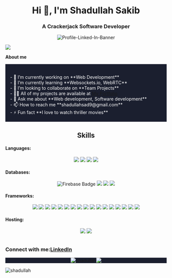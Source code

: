 <h1 align="center">Hi 👋, I'm Shadullah Sakib</h1>
<h3 align="center">A Crackerjack Software Developer</h3>

<p align="center"><img src="https://i.ibb.co/3sL0YWS/Profile-Linked-In-Banner.png" alt="Profile-Linked-In-Banner" border="0"></p>

![](https://komarev.com/ghpvc/?username=shadullah&style=flat-square)

**About me**  
<div style="background-color: #1b1f2f; color: #ffffff; padding: 15px;">
  <br/>
  - 🔭 I’m currently working on **Web Development**  <br/>
  - 🌱 I’m currently learning **Websockets.io, WebRTC**  <br/>
  - 👯 I’m looking to collaborate on **Team Projects**  <br/>
  - 👨‍💻 All of my projects are available at <a style="text" href="https://shadullah.vercel.app/" target="blank">My Portfolio
  </a>  <br/>
  - 💬 Ask me about **Web development, Software development**  <br/>
  - 📫 How to reach me **shadullahsad9@gmail.com**  <br/>
  - ⚡ Fun fact **I love to watch thriller movies** <br/>
</div>

<h2 align="center">Skills</h2>

<h4>Languages:</h4>
<p align="center">
  <img src="https://img.shields.io/badge/c-%2300599C.svg?style=for-the-badge&logo=c&logoColor=white">
  <img src="https://img.shields.io/badge/c++-%2300599C.svg?style=for-the-badge&logo=c%2B%2B&logoColor=white">
  <img src="https://img.shields.io/badge/javascript-%23323330.svg?style=for-the-badge&logo=javascript&logoColor=%23F7DF1E">
  <img src="https://img.shields.io/badge/python-3670A0?style=for-the-badge&logo=python&logoColor=ffdd54">
</p>

<h4>Databases:</h4>
<p align="center">
  <img src="https://img.shields.io/badge/Firebase-039BE5?style=for-the-badge&logo=Firebase&logoColor=white" alt="Firebase Badge">
  <img src="https://img.shields.io/badge/MongoDB-%234ea94b.svg?style=for-the-badge&logo=mongodb&logoColor=white">
  <img src="https://img.shields.io/badge/mysql-%2300f.svg?style=for-the-badge&logo=mysql&logoColor=white">
  <img src="https://img.shields.io/badge/postgresql-336791?style=for-the-badge&logo=postgresql&logoColor=white">
</p>

<h4>Frameworks:</h4>
<p align="center">
  <img src="https://img.shields.io/badge/bootstrap-%238511FA.svg?style=for-the-badge&logo=bootstrap&logoColor=white">
  <img src="https://img.shields.io/badge/chart.js-F5788D.svg?style=for-the-badge&logo=chart.js&logoColor=white">
  <img src="https://img.shields.io/badge/daisyui-5A0EF8?style=for-the-badge&logo=daisyui&logoColor=white">
  <img src="https://img.shields.io/badge/django-%23092E20.svg?style=for-the-badge&logo=django&logoColor=white">
  <img src="https://img.shields.io/badge/Electron-191970?style=for-the-badge&logo=Electron&logoColor=white">
  <img src="https://img.shields.io/badge/express.js-%23404d59.svg?style=for-the-badge&logo=express&logoColor=%2361DAFB">
  <img src="https://img.shields.io/badge/MUI-%230081CB.svg?style=for-the-badge&logo=mui&logoColor=white">
  <img src="https://img.shields.io/badge/JWT-black?style=for-the-badge&logo=JSON%20web%20tokens">
  <img src="https://img.shields.io/badge/Next-black?style=for-the-badge&logo=next.js&logoColor=white">
  <img src="https://img.shields.io/badge/node.js-6DA55F?style=for-the-badge&logo=node.js&logoColor=white">
  <img src="https://img.shields.io/badge/react-%2320232a.svg?style=for-the-badge&logo=react&logoColor=%2361DAFB">
  <img src="https://img.shields.io/badge/-React%20Query-FF4154?style=for-the-badge&logo=react%20query&logoColor=white">
  <img src="https://img.shields.io/badge/React_Router-CA4245?style=for-the-badge&logo=react-router&logoColor=white">
  <img src="https://img.shields.io/badge/React%20Hook%20Form-%23EC5990.svg?style=for-the-badge&logo=reacthookform&logoColor=white">
  <img src="https://img.shields.io/badge/redux-%23593d88.svg?style=for-the-badge&logo=redux&logoColor=white">
  <img src="https://img.shields.io/badge/tailwindcss-%2338B2AC.svg?style=for-the-badge&logo=tailwind-css&logoColor=white">
  <img src="https://img.shields.io/badge/Mongoose-%2340474E?style=for-the-badge&logo=mongodb&logoColor=white">
</p>

<h4>Hosting:</h4>
<p align="center">
  <img src="https://img.shields.io/badge/AWS-%23232F3E.svg?style=for-the-badge&logo=amazon-aws&logoColor=%23FF9900">
  <img src="https://img.shields.io/badge/cloudinary-%2316a5d7.svg?style=for-the-badge&logo=cloudinary&logoColor=white">
</p>

<div style = "display:flex;">
  <h3 align="left">Connect with me:</h3>
<h3 align="left">
  <a style="text" href="https://www.linkedin.com/in/shadullahsakib/" target="blank">LinkedIn
  </a>
</h3>
</div>

<div style="display: flex; justify-content: center; background-color: #1b1f2f;">
  <img align="center" style="background-color:#1b1f2f;" src="https://github-readme-stats.vercel.app/api/top-langs?username=shadullah&show_icons=true&locale=en&layout=compact&theme=radical" alt="shadullah" />
  <img align="center" style="background-color:#1b1f2f;" src="https://github-readme-stats.vercel.app/api?username=shadullah&show_icons=true&theme=radical" />
</div>

<p><img align="center" src="https://github-readme-streak-stats.herokuapp.com/?user=shadullah&theme=radical" alt="shadullah" /></p>
